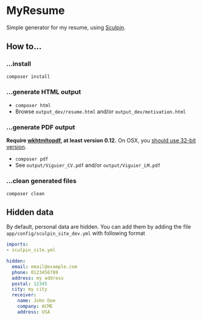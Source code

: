 # MyResume

Simple generator for my resume, using [Sculpin](https://sculpin.io).

## How to...

### ...install

`composer install`

### ...generate HTML output

* `composer html`
* Browse `output_dev/resume.html` and/or `output_dev/motivation.html` 

### ...generate PDF output

**Require [wkhtmltopdf](http://wkhtmltopdf.org/index.html), at least version 0.12.**
On OSX, you [should use 32-bit version](https://github.com/wkhtmltopdf/wkhtmltopdf/issues/2442).

* `composer pdf`
* See `output/Viguier_CV.pdf` and/or `output/Viguier_LM.pdf` 

### ...clean generated files

`composer clean`

## Hidden data

By default, personal data are hidden.
You can add them by adding the file `app/config/sculpin_site_dev.yml` with following format

```yml
imports:
- sculpin_site.yml

hidden:
  email: email@example.com
  phone: 0123456789
  address: my address
  postal: 12345
  city: my city
  receiver:
    name: John Doe
    company: ACME
    address: USA
```
